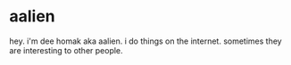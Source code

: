 # aalien
hey. i'm dee homak aka aalien. i do things on the internet. sometimes they are interesting to other people. 
